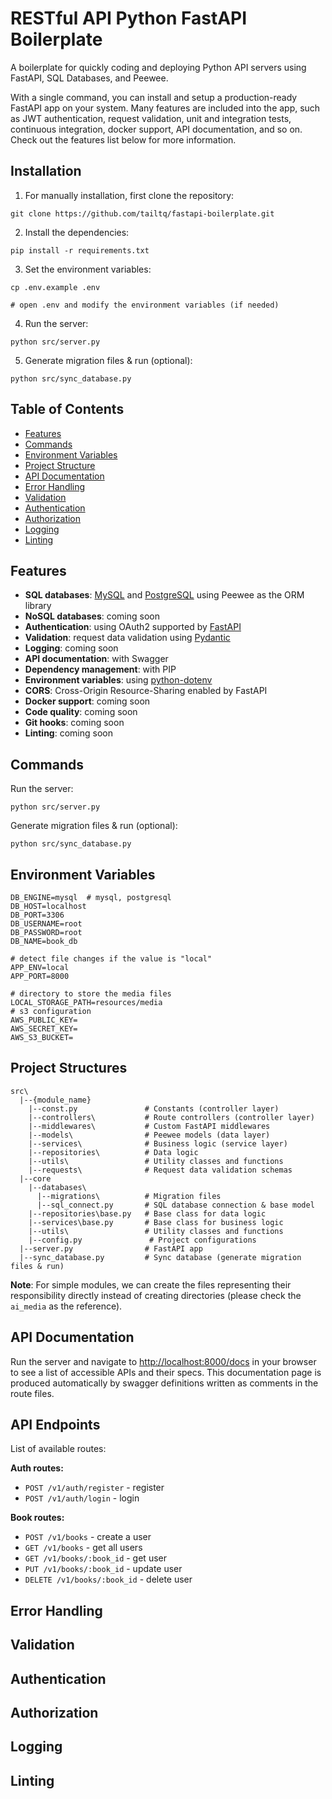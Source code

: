# RESTful API Python FastAPI Boilerplate

A boilerplate for quickly coding and deploying Python API servers using FastAPI, SQL Databases, and Peewee.

With a single command, you can install and setup a production-ready FastAPI app on your system. Many features are included into the app, such as JWT authentication, request validation, unit and integration tests, continuous integration, docker support, API documentation, and so on. Check out the features list below for more information.


## Installation

1. For manually installation, first clone the repository:
```shell
git clone https://github.com/tailtq/fastapi-boilerplate.git
```

2. Install the dependencies:
```shell
pip install -r requirements.txt
```

3. Set the environment variables:
```shell
cp .env.example .env

# open .env and modify the environment variables (if needed)
```

4. Run the server:
```shell
python src/server.py
```

5. Generate migration files & run (optional):
```shell
python src/sync_database.py
```


## Table of Contents

- [Features](#features)
- [Commands](#commands)
- [Environment Variables](#environment-variables)
- [Project Structure](#project-structure)
- [API Documentation](#api-documentation)
- [Error Handling](#error-handling)
- [Validation](#validation)
- [Authentication](#authentication)
- [Authorization](#authorization)
- [Logging](#logging)
- [Linting](#linting)


## Features

- **SQL databases**: [MySQL](https://www.mysql.com/) and [PostgreSQL](https://www.postgresql.org/) using Peewee as the ORM library
- **NoSQL databases**: coming soon
- **Authentication**: using OAuth2 supported by [FastAPI](https://fastapi.tiangolo.com/tutorial/security/oauth2-jwt/)
- **Validation**: request data validation using [Pydantic](https://pydantic-docs.helpmanual.io/)
- **Logging**: coming soon
- **API documentation**: with Swagger
- **Dependency management**: with PIP
- **Environment variables**: using [python-dotenv](https://pypi.org/project/python-dotenv/)
- **CORS**: Cross-Origin Resource-Sharing enabled by FastAPI
- **Docker support**: coming soon
- **Code quality**: coming soon
- **Git hooks**: coming soon
- **Linting**: coming soon


## Commands

Run the server:
```shell
python src/server.py
```

Generate migration files & run (optional):
```shell
python src/sync_database.py
```


## Environment Variables

```shell
DB_ENGINE=mysql  # mysql, postgresql
DB_HOST=localhost
DB_PORT=3306
DB_USERNAME=root
DB_PASSWORD=root
DB_NAME=book_db

# detect file changes if the value is "local"
APP_ENV=local
APP_PORT=8000

# directory to store the media files
LOCAL_STORAGE_PATH=resources/media
# s3 configuration
AWS_PUBLIC_KEY=
AWS_SECRET_KEY=
AWS_S3_BUCKET=
```


## Project Structures

```shell
src\
  |--{module_name}
    |--const.py               # Constants (controller layer)
    |--controllers\           # Route controllers (controller layer)
    |--middlewares\           # Custom FastAPI middlewares
    |--models\                # Peewee models (data layer)
    |--services\              # Business logic (service layer)
    |--repositories\          # Data logic
    |--utils\                 # Utility classes and functions
    |--requests\              # Request data validation schemas
  |--core
    |--databases\
      |--migrations\          # Migration files
      |--sql_connect.py       # SQL database connection & base model
    |--repositories\base.py   # Base class for data logic
    |--services\base.py       # Base class for business logic
    |--utils\                 # Utility classes and functions
    |--config.py               # Project configurations
  |--server.py                # FastAPI app
  |--sync_database.py         # Sync database (generate migration files & run)
```

**Note**: For simple modules, we can create the files representing their responsibility directly instead of creating directories (please check the `ai_media` as the reference).


## API Documentation
Run the server and navigate to [http://localhost:8000/docs](http://localhost:8000/docs) in your browser to see a list of accessible APIs and their specs. This documentation page is produced automatically by swagger definitions written as comments in the route files.


## API Endpoints

List of available routes:

**Auth routes:**
- `POST /v1/auth/register` - register
- `POST /v1/auth/login` - login

**Book routes:**
- `POST /v1/books` - create a user
- `GET /v1/books` - get all users
- `GET /v1/books/:book_id` - get user
- `PUT /v1/books/:book_id` - update user
- `DELETE /v1/books/:book_id` - delete user


## Error Handling
## Validation
## Authentication
## Authorization
## Logging
## Linting
